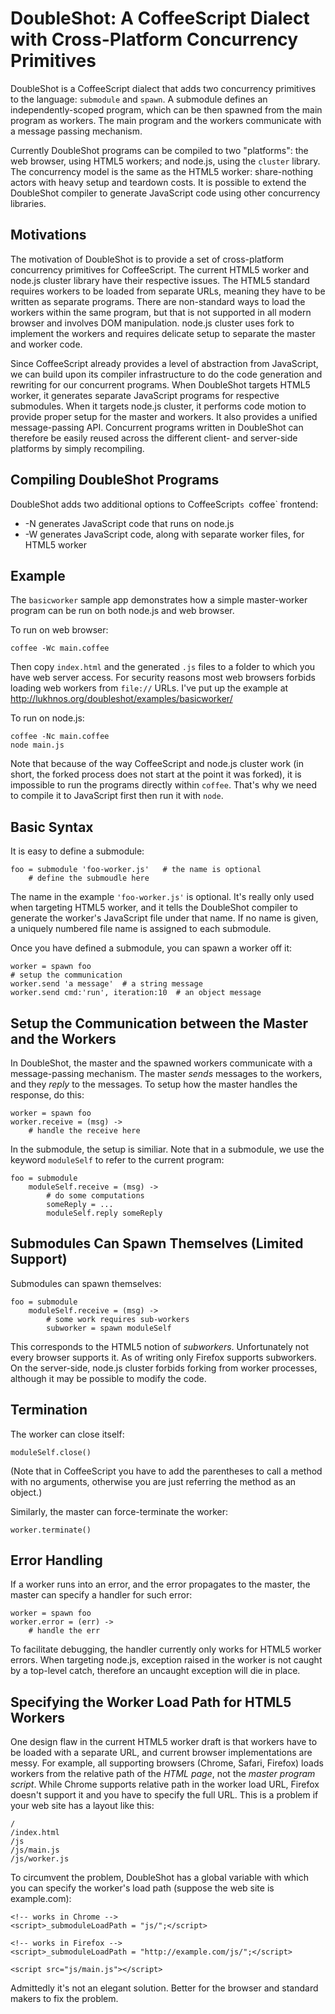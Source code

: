 # DoubleShot: A CoffeeScript Dialect with Cross-Platform Concurrency Primitives

DoubleShot is a CoffeeScript dialect that adds two concurrency primitives to
the language: `submodule` and `spawn`. A submodule defines an
independently-scoped program, which can be then spawned from the main program
as workers. The main program and the workers communicate with a message
passing mechanism.

Currently DoubleShot programs can be compiled to two "platforms": the web
browser, using HTML5 workers; and node.js, using the `cluster` library. The
concurrency model is the same as the HTML5 worker: share-nothing actors with
heavy setup and teardown costs. It is possible to extend the DoubleShot
compiler to generate JavaScript code using other concurrency libraries.


## Motivations

The motivation of DoubleShot is to provide a set of cross-platform concurrency
primitives for CoffeeScript. The current HTML5 worker and node.js cluster
library have their respective issues. The HTML5 standard requires workers to
be loaded from separate URLs, meaning they have to be written as separate
programs. There are non-standard ways to load the workers within the same
program, but that is not supported in all modern browser and involves DOM
manipulation. node.js cluster uses fork to implement the workers and requires
delicate setup to separate the master and worker code.

Since CoffeeScript already provides a level of abstraction from JavaScript, we
can build upon its compiler infrastructure to do the code generation and
rewriting for our concurrent programs. When DoubleShot targets HTML5 worker,
it generates separate JavaScript programs for respective submodules. When it
targets node.js cluster, it performs code motion to provide proper setup for
the master and workers. It also provides a unified message-passing API.
Concurrent programs written in DoubleShot can therefore be easily reused
across the different client- and server-side platforms by simply recompiling.


## Compiling DoubleShot Programs

DoubleShot adds two additional options to CoffeeScript`s `coffee` frontend:

*   -N generates JavaScript code that runs on node.js
*   -W generates JavaScript code, along with separate worker files, for HTML5
    worker

## Example

The `basicworker` sample app demonstrates how a simple master-worker program
can be run on both node.js and web browser.

To run on web browser:

    coffee -Wc main.coffee

Then copy `index.html` and the generated `.js` files to a folder to which you
have web server access. For security reasons most web browsers forbids loading
web workers from `file://` URLs. I've put up the example at
http://lukhnos.org/doubleshot/examples/basicworker/

To run on node.js:

    coffee -Nc main.coffee
    node main.js

Note that because of the way CoffeeScript and node.js cluster work (in short,
the forked process does not start at the point it was forked), it is
impossible to run the programs directly within `coffee`. That's why we need to
compile it to JavaScript first then run it with `node`.


## Basic Syntax

It is easy to define a submodule:

    foo = submodule 'foo-worker.js'   # the name is optional
        # define the submoudle here

The name in the example `'foo-worker.js'` is optional. It's really only used
when targeting HTML5 worker, and it tells the DoubleShot compiler to generate
the worker's JavaScript file under that name. If no name is given, a uniquely
numbered file name is assigned to each submodule.

Once you have defined a submodule, you can spawn a worker off it:

    worker = spawn foo
    # setup the communication
    worker.send 'a message'  # a string message
    worker.send cmd:'run', iteration:10  # an object message


## Setup the Communication between the Master and the Workers

In DoubleShot, the master and the spawned workers communicate with a
message-passing mechanism. The master *sends* messages to the workers, and
they *reply* to the messages. To setup how the master handles the response, do
this:

    worker = spawn foo
    worker.receive = (msg) ->
        # handle the receive here

In the submodule, the setup is similiar. Note that in a submodule, we use the
keyword `moduleSelf` to refer to the current program:

    foo = submodule
        moduleSelf.receive = (msg) ->
            # do some computations
            someReply = ...
            moduleSelf.reply someReply


## Submodules Can Spawn Themselves (Limited Support)

Submodules can spawn themselves:

    foo = submodule
        moduleSelf.receive = (msg) ->
            # some work requires sub-workers
            subworker = spawn moduleSelf

This corresponds to the HTML5 notion of *subworkers*. Unfortunately not every
browser supports it. As of writing only Firefox supports subworkers. On the
server-side, node.js cluster forbids forking from worker processes, although
it may be possible to modify the code.


## Termination

The worker can close itself:

    moduleSelf.close()

(Note that in CoffeeScript you have to add the parentheses to call a method
with no arguments, otherwise you are just referring the method as an object.)

Similarly, the master can force-terminate the worker:

    worker.terminate()


## Error Handling

If a worker runs into an error, and the error propagates to the master, the
master can specify a handler for such error:

    worker = spawn foo
    worker.error = (err) ->
        # handle the err

To facilitate debugging, the handler currently only works for HTML5 worker
errors. When targeting node.js, exception raised in the worker is not caught
by a top-level catch, therefore an uncaught exception will die in place.


## Specifying the Worker Load Path for HTML5 Workers

One design flaw in the current HTML5 worker draft is that workers have to be
loaded with a separate URL, and current browser implementations are messy. For
example, all supporting browsers (Chrome, Safari, Firefox) loads workers from
the relative path of the *HTML page*, not the *master program script*. While
Chrome supports relative path in the worker load URL, Firefox doesn't support
it and you have to specify the full URL. This is a problem if your web site
has a layout like this:

    /
    /index.html
    /js
    /js/main.js
    /js/worker.js

To circumvent the problem, DoubleShot has a global variable with which you can specify the worker's load path (suppose the web site is example.com):

    <!-- works in Chrome -->
    <script>_submoduleLoadPath = "js/";</script>

    <!-- works in Firefox -->
    <script>_submoduleLoadPath = "http://example.com/js/";</script>

    <script src="js/main.js"></script>

Admittedly it's not an elegant solution. Better for the browser and standard
makers to fix the problem.
